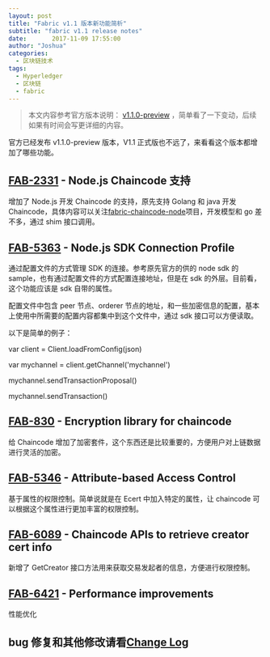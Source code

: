```yaml
---
layout: post
title: "Fabric v1.1 版本新功能简析"
subtitle: "fabric v1.1 release notes"
date:       2017-11-09 17:55:00
author: "Joshua"
categories:
  - 区块链技术
tags:
  - Hyperledger
  - 区块链
  - fabric
---
```


> 本文内容参考官方版本说明：
> [v1.1.0-preview](https://github.com/hyperledger/fabric/releases/tag/v1.1.0-preview) ，简单看了一下变动，后续如果有时间会写更详细的内容。

<!-- more -->

官方已经发布 v1.1.0-preview 版本，V1.1 正式版也不远了，来看看这个版本都增加了哪些功能。

## [FAB-2331](https://jira.hyperledger.org/browse/FAB-2331) - Node.js Chaincode 支持

增加了 Node.js 开发 Chaincode 的支持，原先支持 Golang 和 java 开发 Chaincode，具体内容可以关注[fabric-chaincode-node](https://github.com/hyperledger/fabric-chaincode-node)项目，开发模型和 go 差不多，通过 shim 接口调用。

## [FAB-5363](https://jira.hyperledger.org/browse/FAB-5363) - Node.js SDK Connection Profile

通过配置文件的方式管理 SDK 的连接。参考原先官方的供的 node sdk 的 sample，也有通过配置文件的方式配置连接地址，但是在 sdk 的外层。目前看，这个功能应该是 sdk 自带的属性。

配置文件中包含 peer 节点、orderer 节点的地址，和一些加密信息的配置，基本上使用中所需要的配置内容都集中到这个文件中，通过 sdk 接口可以方便读取。

以下是简单的例子：

var client = Client.loadFromConfig(json)

var mychannel = client.getChannel('mychannel')

mychannel.sendTransactionProposal()

mychannel.sendTransaction()

## [FAB-830](https://jira.hyperledger.org/browse/FAB-830) - Encryption library for chaincode

给 Chaincode 增加了加密套件，这个东西还是比较重要的，方便用户对上链数据进行灵活的加密。

## [FAB-5346](https://jira.hyperledger.org/browse/FAB-5346) - Attribute-based Access Control

基于属性的权限控制。简单说就是在 Ecert 中加入特定的属性，让 chaincode 可以根据这个属性进行更加丰富的权限控制。

## [FAB-6089](https://jira.hyperledger.org/browse/FAB-6089) - Chaincode APIs to retrieve creator cert info

新增了 GetCreator 接口方法用来获取交易发起者的信息，方便进行权限控制。

## [FAB-6421](https://jira.hyperledger.org/browse/FAB-6421) - Performance improvements

性能优化

## bug 修复和其他修改请看[Change Log](https://github.com/hyperledger/fabric/blob/master/CHANGELOG.md#v110-preview)
